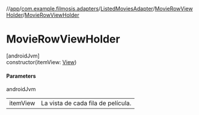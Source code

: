 //[app](../../../../index.md)/[com.example.filmosis.adapters](../../index.md)/[ListedMoviesAdapter](../index.md)/[MovieRowViewHolder](index.md)/[MovieRowViewHolder](-movie-row-view-holder.md)

# MovieRowViewHolder

[androidJvm]\
constructor(itemView: [View](https://developer.android.com/reference/kotlin/android/view/View.html))

#### Parameters

androidJvm

| | |
|---|---|
| itemView | La vista de cada fila de película. |
